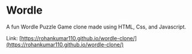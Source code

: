 # Wordle
A fun Wordle Puzzle Game clone made using HTML, Css, and Javascript.

Link:
[https://rohankumar110.github.io/wordle-clone/](https://rohankumar110.github.io/wordle-clone/)
